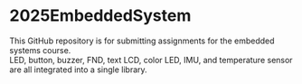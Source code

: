 # 2025EmbeddedSystem
This GitHub repository is for submitting assignments for the embedded systems course.<br/>
LED, button, buzzer, FND, text LCD, color LED, IMU, and temperature sensor are all integrated into a single library.

